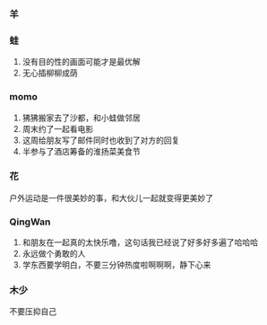 ### 羊


### 蛙
1. 没有目的性的画面可能才是最优解
2. 无心插柳柳成荫

### momo
1. 狒狒搬家去了沙都，和小蛙做邻居
2. 周末约了一起看电影
3. 这周给朋友写了邮件同时也收到了对方的回复
4. 半参与了酒店筹备的淮扬菜美食节

### 花
户外运动是一件很美妙的事，和大伙儿一起就变得更美妙了

### QingWan
1. 和朋友在一起真的太快乐噜，这句话我已经说了好多好多遍了哈哈哈
2. 永远做个勇敢的人
3. 学东西要学明白，不要三分钟热度啦啊啊啊，静下心来

### 木少
不要压抑自己
